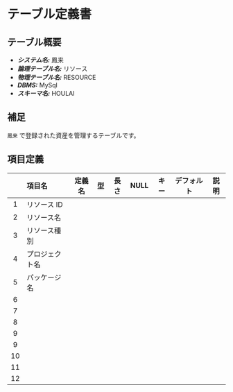# テーブル定義書

## テーブル概要

- **_システム名:_** 鳳来
- **_論理テーブル名:_** リソース
- **_物理テーブル名:_** RESOURCE
- **_DBMS:_** MySql
- **_スキーマ名:_** HOULAI

## 補足

`鳳来` で登録された資産を管理するテーブルです。

## 項目定義

|     | 項目名         | 定義名 | 型  | 長さ | NULL | キー | デフォルト | 説明 |
| :-: | :------------- | ------ | :-: | :--: | :--: | :--: | :--------: | ---- |
|  1  | リソース ID    |        |     |      |      |      |            |      |
|  2  | リソース名     |        |     |      |      |      |            |      |
|  3  | リソース種別   |        |     |      |      |      |            |      |
|  4  | プロジェクト名 |        |     |      |      |      |            |      |
|  5  | パッケージ名   |        |     |      |      |      |            |      |
|  6  |                |        |     |      |      |      |            |      |
|  7  |                |        |     |      |      |      |            |      |
|  8  |                |        |     |      |      |      |            |      |
|  9  |                |        |     |      |      |      |            |      |
|  9  |                |        |     |      |      |      |            |      |
| 10  |                |        |     |      |      |      |            |      |
| 11  |                |        |     |      |      |      |            |      |
| 12  |                |        |     |      |      |      |            |      |
